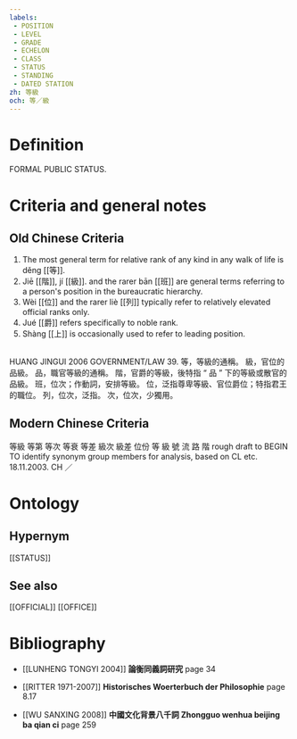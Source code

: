 ```yaml
---
labels: 
 - POSITION
 - LEVEL
 - GRADE
 - ECHELON
 - CLASS
 - STATUS
 - STANDING
 - DATED STATION
zh: 等級
och: 等／級
---
```


# Definition
FORMAL PUBLIC STATUS.
# Criteria and general notes
## Old Chinese Criteria
1. The most general term for relative rank of any kind in any walk of life is děng [[等]].
2. Jiē [[階]], jí [[級]]. and the rarer bān [[班]] are general terms referring to a person's position in the bureaucratic hierarchy.
3. Wèi [[位]] and the rarer liè [[列]] typically refer to relatively elevated official ranks only.
4. Jué [[爵]] refers specifically to noble rank.
5. Shàng [[上]] is occasionally used to refer to leading position.
## 
HUANG JINGUI 2006
GOVERNMENT/LAW 39.
等，等級的通稱。
級，官位的品級。
品，職官等級的通稱。
階，官爵的等級，後特指 “ 品 ” 下的等級或散官的品級。
班，位次；作動詞，安排等級。
位，泛指尊卑等級、官位爵位；特指君王的職位。
列，位次，泛指。
次，位次，少獨用。
## Modern Chinese Criteria
等級
等第
等次
等衰
等差
級次
級差
位份
等
級
號
流
路
階
rough draft to BEGIN TO identify synonym group members for analysis, based on CL etc. 18.11.2003. CH ／
# Ontology

## Hypernym
[[STATUS]]
## See also
[[OFFICIAL]]
[[OFFICE]]
# Bibliography
- [[LUNHENG TONGYI 2004]]
**論衡同義詞研究** page 34

- [[RITTER 1971-2007]]
**Historisches Woerterbuch der Philosophie** page 8.17

- [[WU SANXING 2008]]
**中國文化背景八千詞 Zhongguo wenhua beijing ba qian ci** page 259
